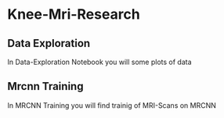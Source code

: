 # Knee-Mri-Research

## Data Exploration

In Data-Exploration Notebook you will some plots of data 


## Mrcnn Training

In MRCNN Training you will find trainig of MRI-Scans on MRCNN
